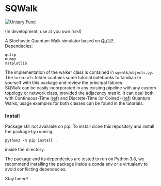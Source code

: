# SQWalk

[![Unitary Fund](https://img.shields.io/badge/Supported%20By-UNITARY%20FUND-brightgreen.svg?style=for-the-badge)](http://unitary.fund)

(In development, use at you own risk!)

A Stochastic Quantum Walk simulator based on [QuTiP](https://qutip.org).\
Dependecies:
```
qutip
numpy
matplotlib
```

The implementation of the walker class is contained in ```sqwalk/objects.py```.\
The ```tutorials```  folder contains some tutorial notebooks to familiarize yourself with this package
and review the principal fatures.\
SQWalk can be easily incorporated in any existing pipeline with any custom topology or 
network class, provided the adjacency matrix. It can deal both with Continuous-Time ([ref](https://arxiv.org/abs/0905.2942)) and 
Discrete-Time (or Coined) ([ref](https://arxiv.org/abs/1006.5556)) Quantum Walks, usage examples for both classes can be found in the tutorials.

### Install
Package still not available on pip. To install clone this repository and 
install the package by running 
```
python3 -m pip install .
```
inside the directory. 

The package and its dependecies are tested to run on Python 3.8, we recommend
installing the package inside a conda env or a virtualenv to avoid conflicting 
dependecies.

Stay tuned!


